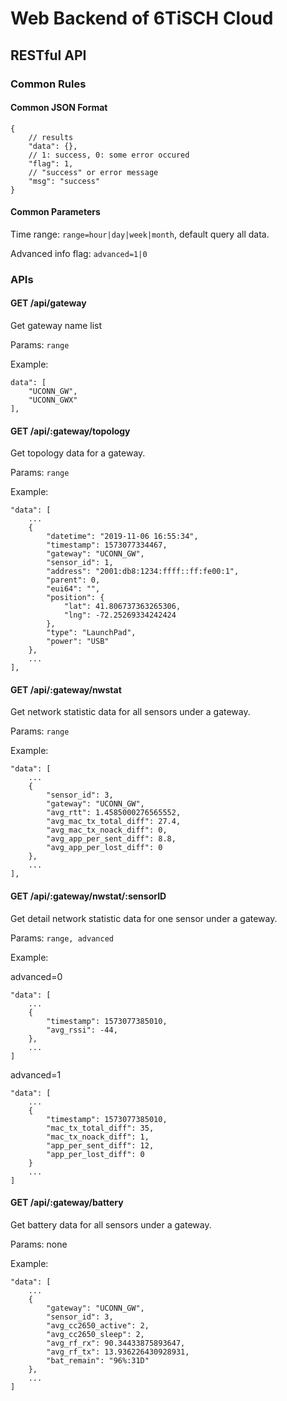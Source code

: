 # Web Backend of 6TiSCH Cloud

## RESTful API

### Common Rules

#### Common JSON Format

```text
{
    // results
    "data": {},
    // 1: success, 0: some error occured
    "flag": 1,
    // "success" or error message
    "msg": "success"
}
```
#### Common Parameters

Time range: `range=hour|day|week|month`, default query all data.

Advanced info flag: `advanced=1|0`

### APIs

#### GET /api/gateway

Get gateway name list

Params: `range`

Example:

```text
data": [
    "UCONN_GW",
    "UCONN_GWX"
],
```

#### GET /api/:gateway/topology

Get topology data for a gateway.

Params: `range`

Example:

```text
"data": [
    ...
    {
        "datetime": "2019-11-06 16:55:34",
        "timestamp": 1573077334467,
        "gateway": "UCONN_GW",
        "sensor_id": 1,
        "address": "2001:db8:1234:ffff::ff:fe00:1",
        "parent": 0,
        "eui64": "",
        "position": {
            "lat": 41.806737363265306,
            "lng": -72.25269334242424
        },
        "type": "LaunchPad",
        "power": "USB"
    },
    ...
],
```

#### GET /api/:gateway/nwstat

Get network statistic data for all sensors under a gateway.

Params: `range`

Example:

```text
"data": [
    ...
    {
        "sensor_id": 3,
        "gateway": "UCONN_GW",
        "avg_rtt": 1.4585000276565552,
        "avg_mac_tx_total_diff": 27.4,
        "avg_mac_tx_noack_diff": 0,
        "avg_app_per_sent_diff": 8.8,
        "avg_app_per_lost_diff": 0
    },
    ...
],
```

#### GET /api/:gateway/nwstat/:sensorID

Get detail network statistic data for one sensor under a gateway.

Params: `range, advanced`

Example:

advanced=0

```text
"data": [
    ...
    {
        "timestamp": 1573077385010,
        "avg_rssi": -44,
    },
    ...
]
```

advanced=1

```text
"data": [
    ...
    {
        "timestamp": 1573077385010,
        "mac_tx_total_diff": 35,
        "mac_tx_noack_diff": 1,
        "app_per_sent_diff": 12,
        "app_per_lost_diff": 0
    }
    ...
]
```

#### GET /api/:gateway/battery

Get battery data for all sensors under a gateway.

Params: none

Example:

```text
"data": [
    ...
    {
        "gateway": "UCONN_GW",
        "sensor_id": 3,
        "avg_cc2650_active": 2,
        "avg_cc2650_sleep": 2,
        "avg_rf_rx": 90.34433875893647,
        "avg_rf_tx": 13.936226430928931,
        "bat_remain": "96%:31D"
    },
    ...
]
```